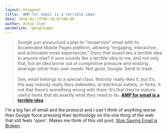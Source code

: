 ```yaml
---
layout: blogpost
title: 'AMP for email is a terrible idea'
date: 2018-02-27T05:39:07+00:00
author: Anton Sten
permalink: /googleamp/
---
```


>Google just announced a plan to “modernize” email with its Accelerated Mobile Pages platform, allowing “engaging, interactive, and actionable email experiences.” Does that sound like a terrible idea to anyone else? It sure sounds like a terrible idea to me, and not only that, but an idea borne out of competitive pressure and existing leverage rather than user needs. Not good, Google. Send to trash.<br /><br />See, email belongs to a special class. Nobody really likes it, but it’s the way nobody really likes sidewalks, or electrical outlets, or forks. It not that there’s something wrong with them. It’s that they’re mature, useful items that do exactly what they need to do. **[AMP for email is a terrible idea](https://techcrunch.com/2018/02/13/amp-for-email-is-a-terrible-idea/)**

I'm a big fan of email and the protocol and I can't think of anything worse than Google force pressing their technology on the one thing of the web that still feels <i>'open'</i>. Makes me think of this old post; [Stop Saying Email is Broken](/emailbroken).
